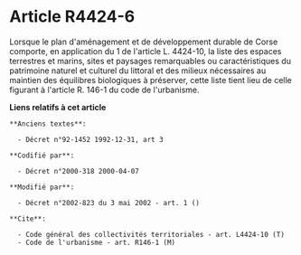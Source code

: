 # Article R4424-6

Lorsque le plan d'aménagement et de développement durable de Corse comporte, en application du 1 de l'article L. 4424-10, la
liste des espaces terrestres et marins, sites et paysages remarquables ou caractéristiques du patrimoine naturel et culturel
du littoral et des milieux nécessaires au maintien des équilibres biologiques à préserver, cette liste tient lieu de celle
figurant à l'article R. 146-1 du code de l'urbanisme.

**Liens relatifs à cet article**

	**Anciens textes**:

	  - Décret n°92-1452 1992-12-31, art 3

	**Codifié par**:

	  - Décret n°2000-318 2000-04-07

	**Modifié par**:

	  - Décret n°2002-823 du 3 mai 2002 - art. 1 ()

	**Cite**:

	  - Code général des collectivités territoriales - art. L4424-10 (T)
	  - Code de l'urbanisme - art. R146-1 (M)
